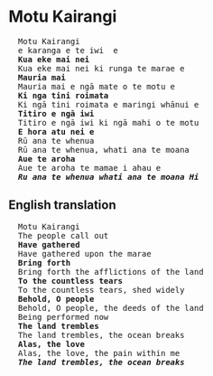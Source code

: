 # Motu Kairangi 


<!--
  NOTE: this is a comment and won't be shown on the page

  <pre> ... </pre> means everything in this block will be pre-formatted, and line breaks will be respected etc.

  <b> ... </b> means everything in this block will be made **bold**
-->

<pre>
  Motu Kairangi 
  e karanga e te iwi  e 
  <b>Kua eke mai nei</b>
  Kua eke mai nei ki runga te marae e 
  <b>Mauria mai</b>
  Mauria mai e ngā mate o te motu e 
  <b>Ki nga tini roimata</b>
  Ki ngā tini roimata e maringi whānui e 
  <b>Titiro e ngā iwi</b>
  Titiro e ngā iwi ki ngā mahi o te motu 
  <b>E hora atu nei e</b>
  Rū ana te whenua 
  Rū ana te whenua, whati ana te moana 
  <b>Aue te aroha</b>
  Aue te aroha te mamae i ahau e 
  <b><i>Ru ana te whenua whati ana te moana Hi</i></b>
</pre>
 
## English translation

<pre>
  Motu Kairangi
  The people call out
  <b>Have gathered</b>
  Have gathered upon the marae
  <b>Bring forth</b>
  Bring forth the afflictions of the land
  <b>To the countless tears</b>
  To the countless tears, shed widely
  <b>Behold, O people</b>
  Behold, O people, the deeds of the land
  Being performed now
  <b>The land trembles</b>
  The land trembles, the ocean breaks
  <b>Alas, the love</b>
  Alas, the love, the pain within me
  <b><i>The land trembles, the ocean breaks</i></b>
</pre>
